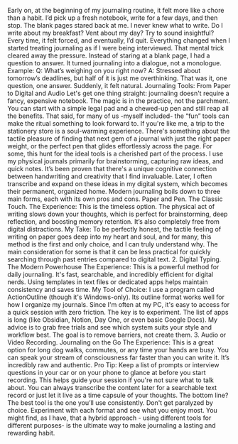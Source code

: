 Early on, at the beginning of my journaling routine, it felt more like a chore than a habit. I’d pick up a fresh notebook, write for a few days, and then stop. The blank pages stared back at me.
I never knew what to write. Do I write about my breakfast? Vent about my day? Try to sound insightful? Every time, it felt forced, and eventually, I’d quit.
Everything changed when I started treating journaling as if I were being interviewed. That mental trick cleared away the pressure. Instead of staring at a blank page, I had a question to answer. It turned journaling into a dialogue, not a monologue.
Example:
 Q: What’s weighing on you right now?
 A: Stressed about tomorrow’s deadlines, but half of it is just me overthinking.
That was it, one question, one answer. Suddenly, it felt natural.
Journaling Tools: From Paper to Digital and Audio
Let's get one thing straight: journaling doesn't require a fancy, expensive notebook. The magic is in the practice, not the parchment. You can start with a simple legal pad and a chewed-up pen and still reap all the benefits.
That said, for many of us -myself included- the “fun” tools can make the ritual something to look forward to. If you're like me, a trip to the stationery store is a soul-warming experience. There's something about the tactile pleasure of finding that next gem of a journal with just the right paper weight, or the perfect pen that glides effortlessly across the page. For some, this hunt for the ideal tools is a cherished part of the process.
I use my physical journals primarily for brainstorming, capturing raw ideas, and quick notes. It’s been proven that there's a unique cognitive connection between handwriting and creativity that I find invaluable. Later, I often transcribe and expand on these ideas in my digital system, which becomes their permanent, organized home.
Modern journaling boils down to three main forms, each with its own pros and cons.
Paper and Pen. The Classic Touch.
The Experience: This is the timeless option. The physical act of writing slows down your thoughts, which is perfect for brainstorming, deep reflection, and boosting memory retention. It’s also completely free from digital distractions.
My Take: To be perfectly honest, the tactile feeling of writing on paper goes deep into my heart and soul, and for many, this method is the first and only choice, and I can truly understand why. The main consideration for some is that it can be less practical for quickly searching through past entries compared to digital text.
2. Digital Typing. The Modern Powerhouse
The Experience: This is a powerful method for daily journaling. It's fast, searchable, and incredibly efficient for digital nerds. Using templates in text files or dedicated apps helps maintain consistency and saves time.
My Tool of Choice: I use a program called ActionOutline (though it's Windows-only). Its outline format works well for how I organize my journals. Since I'm often at my PC, it's easy to access for a quick session with zero friction.
The key is to experiment. The list of apps is long (like Obsidian, Notion, Day One, or even basic Google Docs). My advice is to grab free trials and see which system suits your style and workflow best. The goal is to remove barriers, not create them.
3. Audio or Video Recording. Journaling on the Go
The Experience: This is a great option for long dog walks, commutes, or any time your hands are busy. You can speak your stream of consciousness far faster than you can write it. It’s incredibly raw and authentic.
Pro Tip: Keep a list of prompts or interview questions in your car or on your phone to glance at before you start recording. This helps guide your session if you're not sure what to talk about. You can always transcribe the content later for a searchable text record or just let it live as a time capsule of your thoughts.
The bottom line? The best tool is the one you’ll use consistently. Don't get paralyzed by choice. Experiment with each format and see what you enjoy most. You might find, as I have, that a hybrid approach - using different tools for different purposes- is the ultimate way to make journaling a lasting and rewarding habit.
